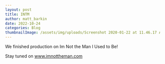 ```yaml
---
layout: post
title: INTM
author: matt_barkin
date: 2022-10-24
categories: Blog
thumbnailImage: /assets/img/uploads/Screenshot 2020-01-22 at 11.46.17 AM.jpg
---
```

We finished production on Im Not the Man I Used to Be!

Stay tuned on www.imnottheman.com